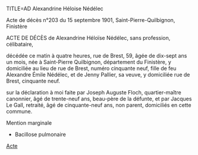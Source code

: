 TITLE=AD Alexandrine Héloise Nédélec

Acte de décès n°203 du 15 septembre 1901, Saint-Pierre-Quilbignon, Finistère

ACTE DE DÉCÈS de Alexandrine Héloïse Nédélec, sans profession, célibataire,

décédée ce matin à quatre heures, rue de Brest, 59, âgée de dix-sept ans un mois, née à Saint-Pierre Quilbignon, département du Finistère, y domiciliée au lieu de rue de Brest, numéro cinquante neuf, fille de feu Alexandre Émile Nédélec, et de Jenny Pallier, sa veuve, y domiciliée rue de Brest, cinquante neuf.

sur la déclaration à moi faite par Joseph Auguste Floch, quartier-maître canonnier, âgé de trente-neuf ans, beau-père de la défunte, et par Jacques Le Gall, retraité, âgé de cinquante-neuf ans, non parent, domiciliés en cette commune.

Mention marginale

* Bacillose pulmonaire

<a href="https://adecang.github.io/gen/saint_pierre_quilbignon/media/1901_0915_AD_alexandrine_heloise_nedelec.jpg">Acte</a>

